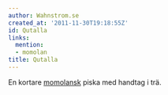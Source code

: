 ```yaml
---
author: Wahnstrom.se
created_at: '2011-11-30T19:18:55Z'
id: Qutalla
links:
  mention:
  - momolan
title: Qutalla
---
```


En kortare [momolansk] piska med handtag i trä.

  [momolansk]: momolan